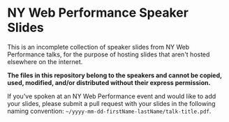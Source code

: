 # NY Web Performance Speaker Slides

This is an incomplete collection of speaker slides from NY Web Performance talks, for the purpose of hosting slides that aren't hosted elsewhere on the internet. 

**The files in this repository belong to the speakers and cannot be copied, used, modified, and/or distributed without their express permission.**

If you've spoken at an NY Web Performance event and would like to add your slides, please submit a pull request with your slides in the following naming convention: `~/yyyy-mm-dd-firstName-lastName/talk-title.pdf`.



